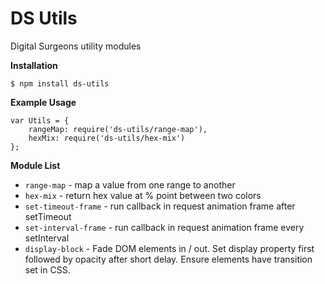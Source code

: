 # DS Utils

Digital Surgeons utility modules

**Installation**

	$ npm install ds-utils

**Example Usage**

	var Utils = {
		rangeMap: require('ds-utils/range-map'),
		hexMix: require('ds-utils/hex-mix')
	};

**Module List**

- `range-map` - map a value from one range to another
- `hex-mix` - return hex value at % point between two colors
- `set-timeout-frame` - run callback in request animation frame after setTimeout
- `set-interval-frame` - run callback in request animation frame every setInterval
- `display-block` - Fade DOM elements in / out. Set display property first followed by opacity after short delay. Ensure elements have transition set in CSS. 
